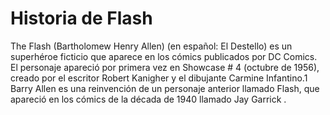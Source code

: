 # Historia de Flash

The Flash (Bartholomew Henry Allen) (en español: El Destello) es un superhéroe ficticio que aparece en los cómics publicados por DC Comics. El personaje apareció por primera vez en Showcase # 4 (octubre de 1956), creado por el escritor Robert Kanigher y el dibujante Carmine Infantino.1​Barry Allen es una reinvención de un personaje anterior llamado Flash, que apareció en los cómics de la década de 1940 llamado Jay Garrick . 
